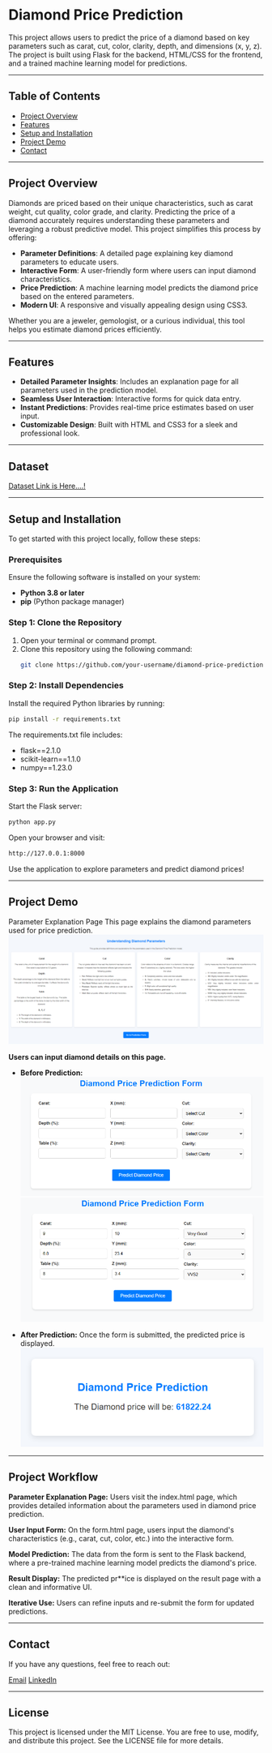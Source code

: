 # Diamond Price Prediction

This project allows users to predict the price of a diamond based on key parameters such as carat, cut, color, clarity, depth, and dimensions (x, y, z). The project is built using Flask for the backend, HTML/CSS for the frontend, and a trained machine learning model for predictions.

---

## Table of Contents
- [Project Overview](#project-overview)
- [Features](#features)
- [Setup and Installation](#setup-and-installation)
- [Project Demo](#project-demo)
- [Contact](#contact)

---

## Project Overview

Diamonds are priced based on their unique characteristics, such as carat weight, cut quality, color grade, and clarity. Predicting the price of a diamond accurately requires understanding these parameters and leveraging a robust predictive model. This project simplifies this process by offering:

- **Parameter Definitions**: A detailed page explaining key diamond parameters to educate users.
- **Interactive Form**: A user-friendly form where users can input diamond characteristics.
- **Price Prediction**: A machine learning model predicts the diamond price based on the entered parameters.
- **Modern UI**: A responsive and visually appealing design using CSS3.

Whether you are a jeweler, gemologist, or a curious individual, this tool helps you estimate diamond prices efficiently.

---

## Features

- **Detailed Parameter Insights**: Includes an explanation page for all parameters used in the prediction model.
- **Seamless User Interaction**: Interactive forms for quick data entry.
- **Instant Predictions**: Provides real-time price estimates based on user input.
- **Customizable Design**: Built with HTML and CSS3 for a sleek and professional look.

---

## Dataset
[Dataset Link is Here....!](https://github.com/Yogesh3454/student_performance_prediction/blob/main/notebook/student.csv)

---

## Setup and Installation

To get started with this project locally, follow these steps:

### Prerequisites
Ensure the following software is installed on your system:
- **Python 3.8 or later**
- **pip** (Python package manager)

### Step 1: Clone the Repository
1. Open your terminal or command prompt.
2. Clone this repository using the following command:
   ```bash
   git clone https://github.com/your-username/diamond-price-prediction.git
   ```

### Step 2: Install Dependencies
Install the required Python libraries by running:
```bash
pip install -r requirements.txt
```
The requirements.txt file includes:
- flask==2.1.0
- scikit-learn==1.1.0
- numpy==1.23.0

### Step 3: Run the Application
Start the Flask server:

```bash
python app.py
```

Open your browser and visit:
```bash
http://127.0.0.1:8000
```
Use the application to explore parameters and predict diamond prices!

---

## Project Demo
Parameter Explanation Page
This page explains the diamond parameters used for price prediction.
![alt text](image1.png)


**Users can input diamond details on this page.**

- **Before Prediction:**
![alt text](image2.png)![alt text](image3.png)

- **After Prediction:**
Once the form is submitted, the predicted price is displayed.
![alt text](image4.png)

---

## Project Workflow
**Parameter Explanation Page:**
Users visit the index.html page, which provides detailed information about the parameters used in diamond price prediction.

**User Input Form:**
On the form.html page, users input the diamond's characteristics (e.g., carat, cut, color, etc.) into the interactive form.

**Model Prediction:**
The data from the form is sent to the Flask backend, where a pre-trained machine learning model predicts the diamond's price.

**Result Display:**
The predicted pr**ice is displayed on the result page with a clean and informative UI.

**Iterative Use:**
Users can refine inputs and re-submit the form for updated predictions.

---

## Contact
If you have any questions, feel free to reach out:

[Email](yogeshgunjal75@gmail.com)
[LinkedIn]()

---

## License
This project is licensed under the MIT License.
You are free to use, modify, and distribute this project. See the LICENSE file for more details.
